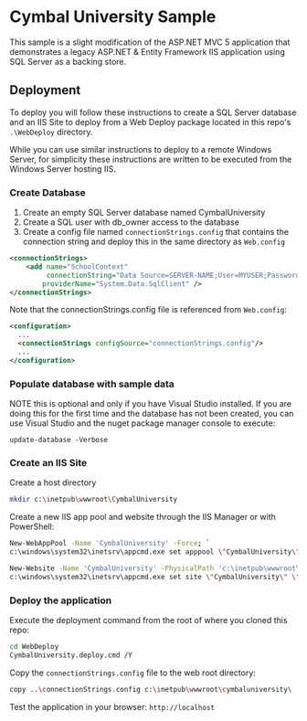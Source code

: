 # Cymbal University Sample
This sample is a slight modification of the ASP.NET MVC 5 application that demonstrates a legacy ASP.NET & Entity Framework IIS application using SQL Server as a backing store.

## Deployment

To deploy you will follow these instructions to create a SQL Server database and an IIS Site to deploy from a Web Deploy package located in this repo's ```.\WebDeploy``` directory.  

While you can use similar instructions to deploy to a remote Windows Server, for simplicity these instructions are written to be executed from the Windows Server hosting IIS.  

### Create Database

1. Create an empty SQL Server database named CymbalUniversity 
1. Create a SQL user with db_owner access to the database
1. Create a config file named ```connectionStrings.config``` that contains the connection string and deploy this in the same directory as ```Web.config```

```xml
<connectionStrings>
    <add name="SchoolContext"
         connectionString="Data Source=SERVER-NAME;User=MYUSER;Password=MYPASSWORD;Initial Catalog=CymbalUniversity;"
        providerName="System.Data.SqlClient" />
</connectionStrings>
```

Note that the connectionStrings.config file is referenced from ```Web.config```:
```xml
<configuration>
  ...
  <connectionStrings configSource="connectionStrings.config"/>
  ...
</configuration>
```

### Populate database with sample data

NOTE this is optional and only if you have Visual Studio installed.  If you are doing this for the first time and the database has not been created, you can use Visual Studio and the nuget package manager console to execute:
 ```
 update-database -Verbose
 ```

### Create an IIS Site

Create a host directory

```bash
mkdir c:\inetpub\wwwroot\CymbalUniversity
```

Create a new IIS app pool and website through the IIS Manager or with PowerShell:

```bash
New-WebAppPool -Name 'CymbalUniversity' -Force; `
c:\windows\system32\inetsrv\appcmd.exe set apppool \"CymbalUniversity\" \"/processModel.identityType:ApplicationPoolIdentity\";

New-Website -Name 'CymbalUniversity' -PhysicalPath 'c:\inetpub\wwwroot\cymbaluniversity' -Port 80 -Force; `
c:\windows\system32\inetsrv\appcmd.exe set site \"CymbalUniversity\" \"/[path='/'].applicationPool:CymbalUniversity\";
```

### Deploy the application

Execute the deployment command from the root of where you cloned this repo:

```bash
cd WebDeploy
CymbalUniversity.deploy.cmd /Y
```

Copy the ```connectionStrings.config``` file to the web root directory:
~~~bash
copy ..\connectionStrings.config c:\inetpub\wwwroot\cymbaluniversity\
~~~

Test the application in your browser: ```http://localhost```

